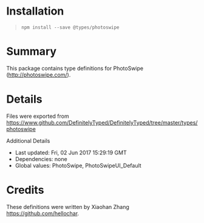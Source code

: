 # Installation
> `npm install --save @types/photoswipe`

# Summary
This package contains type definitions for PhotoSwipe (http://photoswipe.com/).

# Details
Files were exported from https://www.github.com/DefinitelyTyped/DefinitelyTyped/tree/master/types/photoswipe

Additional Details
 * Last updated: Fri, 02 Jun 2017 15:29:19 GMT
 * Dependencies: none
 * Global values: PhotoSwipe, PhotoSwipeUI_Default

# Credits
These definitions were written by Xiaohan Zhang <https://github.com/hellochar>.
